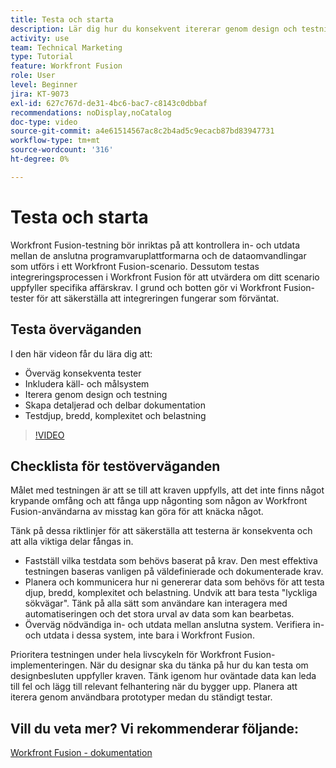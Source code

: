 ```yaml
---
title: Testa och starta
description: Lär dig hur du konsekvent itererar genom design och testning och hur du skapar detaljerad och delbar dokumentation när du använder [!DNL Adobe Workfront Fusion].
activity: use
team: Technical Marketing
type: Tutorial
feature: Workfront Fusion
role: User
level: Beginner
jira: KT-9073
exl-id: 627c767d-de31-4bc6-bac7-c8143c0dbbaf
recommendations: noDisplay,noCatalog
doc-type: video
source-git-commit: a4e61514567ac8c2b4ad5c9ecacb87bd83947731
workflow-type: tm+mt
source-wordcount: '316'
ht-degree: 0%

---
```


# Testa och starta

Workfront Fusion-testning bör inriktas på att kontrollera in- och utdata mellan de anslutna programvaruplattformarna och de dataomvandlingar som utförs i ett Workfront Fusion-scenario. Dessutom testas integreringsprocessen i Workfront Fusion för att utvärdera om ditt scenario uppfyller specifika affärskrav. I grund och botten gör vi Workfront Fusion-tester för att säkerställa att integreringen fungerar som förväntat.

## Testa överväganden

I den här videon får du lära dig att:

* Överväg konsekventa tester
* Inkludera käll- och målsystem
* Iterera genom design och testning
* Skapa detaljerad och delbar dokumentation
* Testdjup, bredd, komplexitet och belastning

>[!VIDEO](https://video.tv.adobe.com/v/335315/?quality=12&learn=on)

## Checklista för testöverväganden

Målet med testningen är att se till att kraven uppfylls, att det inte finns något krypande omfång och att fånga upp någonting som någon av Workfront Fusion-användarna av misstag kan göra för att knäcka något.

Tänk på dessa riktlinjer för att säkerställa att testerna är konsekventa och att alla viktiga delar fångas in.

* Fastställ vilka testdata som behövs baserat på krav. Den mest effektiva testningen baseras vanligen på väldefinierade och dokumenterade krav.
* Planera och kommunicera hur ni genererar data som behövs för att testa djup, bredd, komplexitet och belastning. Undvik att bara testa &quot;lyckliga sökvägar&quot;. Tänk på alla sätt som användare kan interagera med automatiseringen och det stora urval av data som kan bearbetas.
* Överväg nödvändiga in- och utdata mellan anslutna system. Verifiera in- och utdata i dessa system, inte bara i Workfront Fusion.

Prioritera testningen under hela livscykeln för Workfront Fusion-implementeringen. När du designar ska du tänka på hur du kan testa om designbesluten uppfyller kraven. Tänk igenom hur oväntade data kan leda till fel och lägg till relevant felhantering när du bygger upp. Planera att iterera genom användbara prototyper medan du ständigt testar.

## Vill du veta mer? Vi rekommenderar följande:

[Workfront Fusion - dokumentation](https://experienceleague.adobe.com/docs/workfront/using/adobe-workfront-fusion/workfront-fusion-2.html?lang=en)
